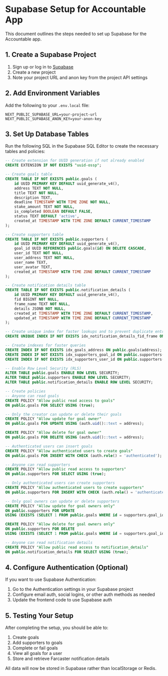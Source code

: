 # Supabase Setup for Accountable App

This document outlines the steps needed to set up Supabase for the Accountable app.

## 1. Create a Supabase Project

1. Sign up or log in to [Supabase](https://supabase.com)
2. Create a new project
3. Note your project URL and anon key from the project API settings

## 2. Add Environment Variables

Add the following to your `.env.local` file:

```
NEXT_PUBLIC_SUPABASE_URL=your-project-url
NEXT_PUBLIC_SUPABASE_ANON_KEY=your-anon-key
```

## 3. Set Up Database Tables

Run the following SQL in the Supabase SQL Editor to create the necessary tables and policies:

```sql
-- Create extension for UUID generation if not already enabled
CREATE EXTENSION IF NOT EXISTS "uuid-ossp";

-- Create goals table
CREATE TABLE IF NOT EXISTS public.goals (
    id UUID PRIMARY KEY DEFAULT uuid_generate_v4(),
    address TEXT NOT NULL,
    title TEXT NOT NULL,
    description TEXT,
    deadline TIMESTAMP WITH TIME ZONE NOT NULL,
    stake_amount TEXT NOT NULL,
    is_completed BOOLEAN DEFAULT FALSE,
    status TEXT DEFAULT 'active',
    created_at TIMESTAMP WITH TIME ZONE DEFAULT CURRENT_TIMESTAMP
);

-- Create supporters table
CREATE TABLE IF NOT EXISTS public.supporters (
    id UUID PRIMARY KEY DEFAULT uuid_generate_v4(),
    goal_id UUID REFERENCES public.goals(id) ON DELETE CASCADE,
    user_id TEXT NOT NULL,
    user_address TEXT NOT NULL,
    user_name TEXT,
    user_avatar TEXT,
    created_at TIMESTAMP WITH TIME ZONE DEFAULT CURRENT_TIMESTAMP
);

-- Create notification details table
CREATE TABLE IF NOT EXISTS public.notification_details (
    id UUID PRIMARY KEY DEFAULT uuid_generate_v4(),
    fid BIGINT NOT NULL,
    frame_name TEXT NOT NULL,
    details JSONB NOT NULL,
    created_at TIMESTAMP WITH TIME ZONE DEFAULT CURRENT_TIMESTAMP,
    updated_at TIMESTAMP WITH TIME ZONE DEFAULT CURRENT_TIMESTAMP
);

-- Create unique index for faster lookups and to prevent duplicate entries
CREATE UNIQUE INDEX IF NOT EXISTS idx_notification_details_fid_frame ON public.notification_details(fid, frame_name);

-- Create indexes for faster queries
CREATE INDEX IF NOT EXISTS idx_goals_address ON public.goals(address);
CREATE INDEX IF NOT EXISTS idx_supporters_goal_id ON public.supporters(goal_id);
CREATE INDEX IF NOT EXISTS idx_supporters_user_id ON public.supporters(user_id);

-- Enable Row Level Security (RLS)
ALTER TABLE public.goals ENABLE ROW LEVEL SECURITY;
ALTER TABLE public.supporters ENABLE ROW LEVEL SECURITY;
ALTER TABLE public.notification_details ENABLE ROW LEVEL SECURITY;

-- Create policies
-- Anyone can read goals
CREATE POLICY "Allow public read access to goals" 
ON public.goals FOR SELECT USING (true);

-- Only the creator can update or delete their goals
CREATE POLICY "Allow update for goal owner" 
ON public.goals FOR UPDATE USING (auth.uid()::text = address);

CREATE POLICY "Allow delete for goal owner" 
ON public.goals FOR DELETE USING (auth.uid()::text = address);

-- Authenticated users can insert goals
CREATE POLICY "Allow authenticated users to create goals" 
ON public.goals FOR INSERT WITH CHECK (auth.role() = 'authenticated');

-- Anyone can read supporters
CREATE POLICY "Allow public read access to supporters" 
ON public.supporters FOR SELECT USING (true);

-- Only authenticated users can create supporters
CREATE POLICY "Allow authenticated users to create supporters" 
ON public.supporters FOR INSERT WITH CHECK (auth.role() = 'authenticated');

-- Only goal owners can update or delete supporters
CREATE POLICY "Allow update for goal owners only" 
ON public.supporters FOR UPDATE 
USING (EXISTS (SELECT 1 FROM public.goals WHERE id = supporters.goal_id AND address = auth.uid()::text));

CREATE POLICY "Allow delete for goal owners only" 
ON public.supporters FOR DELETE 
USING (EXISTS (SELECT 1 FROM public.goals WHERE id = supporters.goal_id AND address = auth.uid()::text));

-- Anyone can read notification details
CREATE POLICY "Allow public read access to notification_details" 
ON public.notification_details FOR SELECT USING (true);
```

## 4. Configure Authentication (Optional)

If you want to use Supabase Authentication:

1. Go to the Authentication settings in your Supabase project
2. Configure email auth, social logins, or other auth methods as needed
3. Update the frontend code to use Supabase auth

## 5. Testing Your Setup

After completing the setup, you should be able to:

1. Create goals
2. Add supporters to goals
3. Complete or fail goals
4. View all goals for a user
5. Store and retrieve Farcaster notification details

All data will now be stored in Supabase rather than localStorage or Redis. 
